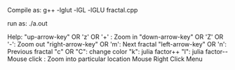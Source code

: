 Compile as:
g++ -lglut -lGL -lGLU fractal.cpp

run as:
./a.out

Help:
"up-arrow-key" OR 'z' OR '+' :  	 Zoom in
"down-arrow-key" OR 'Z' OR '-':		 Zoom out
"right-arrow-key" OR 'm': 		 Next fractal
"left-arrow-key" OR 'n':		 Previous fractal
"c" OR "C":				 change color
"k":					 julia factor++
"l":					 julia factor--
Mouse click :				 Zoom into particular location
Mouse Right Click			 Menu

